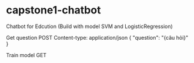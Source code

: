 # capstone1-chatbot
Chatbot for Edcution (Build with model SVM and LogisticRegression)

Get question
POST 
Content-type: application/json
{
  "question": "{câu hỏi}"
}

Train model
GET
